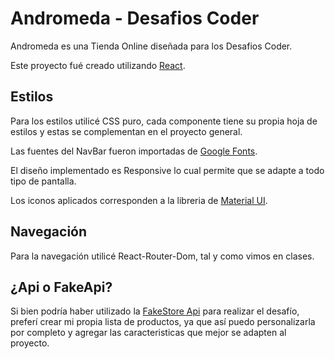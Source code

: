 # Andromeda - Desafios Coder

Andromeda es una Tienda Online diseñada para los Desafios Coder.

Este proyecto fué creado utilizando  [React](https://es.reactjs.org/).

## Estilos

Para los estilos utilicé CSS puro, cada componente tiene su propia hoja de estilos y estas se complementan en el proyecto general.

Las fuentes del NavBar fueron importadas de [Google Fonts](https://fonts.google.com/).

El diseño implementado es Responsive lo cual permite que se adapte a todo tipo de pantalla.

Los iconos aplicados corresponden a la libreria de [Material UI](https://mui.com/).

## Navegación

Para la navegación utilicé React-Router-Dom, tal y como vimos en clases.

## ¿Api o FakeApi?

Si bien podría haber utilizado la [FakeStore Api](https://fakestoreapi.com/) para realizar el desafío, preferí crear mi propia lista de productos, ya que así puedo personalizarla por completo y agregar las caracteristicas que mejor se adapten al proyecto.
